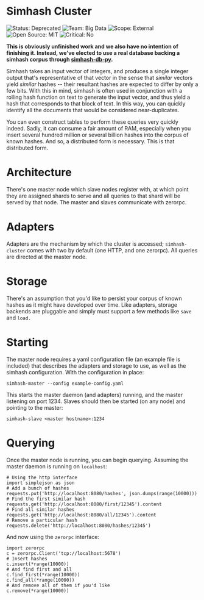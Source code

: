 Simhash Cluster
===============
![Status: Deprecated](https://img.shields.io/badge/status-deprecated-red.svg?style=flat)
![Team: Big Data](https://img.shields.io/badge/team-big_data-green.svg?style=flat)
![Scope: External](https://img.shields.io/badge/scope-external-green.svg?style=flat)
![Open Source: MIT](https://img.shields.io/badge/open_source-MIT-green.svg?style=flat)
![Critical: No](https://img.shields.io/badge/critical-no-red.svg?style=flat)

__This is obviously unfinished work and we also have no intention of finishing
it. Instead, we've elected to use a real database backing a simhash corpus
through [simhash-db-py](https://github.com/seomoz/simhash-db-py).__

Simhash takes an input vector of integers, and produces a single integer output
that's representative of that vector in the sense that _similar_ vectors yield
_similar_ hashes -- their resultant hashes are expected to differ by only a few
bits. With this in mind, simhash is often used in conjunction with a rolling
hash function on text to generate the input vector, and thus yield a hash that
corresponds to that block of text. In this way, you can quickly identify all the
documents that would be considered near-duplicates.

You can even construct tables to perform these queries very quickly indeed. 
Sadly, it can consume a fair amount of RAM, especially when you insert several 
hundred million or several billion hashes into the corpus of known hashes. And
so, a distributed form is necessary. This is that distributed form.

Architecture
============
There's one master node which slave nodes register with, at which point they are
assigned shards to serve and all queries to that shard will be served by that
node. The master and slaves communicate with zerorpc.

Adapters
========
Adapters are the mechanism by which the cluster is accessed; `simhash-cluster`
comes with two by default (one HTTP, and one zerorpc). All queries are directed
at the master node.

Storage
=======
There's an assumption that you'd like to persist your corpus of known hashes as
it might have developed over time. Like adapters, storage backends are pluggable
and simply must support a few methods like `save` and `load.`

Starting
========
The master node requires a yaml configuration file (an example file is included)
that describes the adapters and storage to use, as well as the simhash 
configuration. With the configuration in place:

    simhash-master --config example-config.yaml

This starts the master daemon (and adapters) running, and the master listening
on port 1234. Slaves should then be started (on any node) and pointing to the
master:

    simhash-slave <master hostname>:1234

Querying
========
Once the master node is running, you can begin querying. Assuming the master 
daemon is running on `localhost`:

    # Using the http interface
    import simplejson as json
    # Add a bunch of hashes
    requests.put('http://localhost:8080/hashes', json.dumps(range(10000)))
    # Find the first similar hash
    requests.get('http://localhost:8080/first/12345').content
    # Find all similar hashes
    requests.get('http://localhost:8080/all/12345').content
    # Remove a particular hash
    requests.delete('http://localhost:8080/hashes/12345')

And now using the `zerorpc` interface:

    import zerorpc
    c = zerorpc.Client('tcp://localhost:5678')
    # Insert hashes
    c.insert(*range(10000))
    # And find first and all
    c.find_first(*range(10000))
    c.find_all(*range(10000))
    # And remove all of them if you'd like
    c.remove(*range(10000))